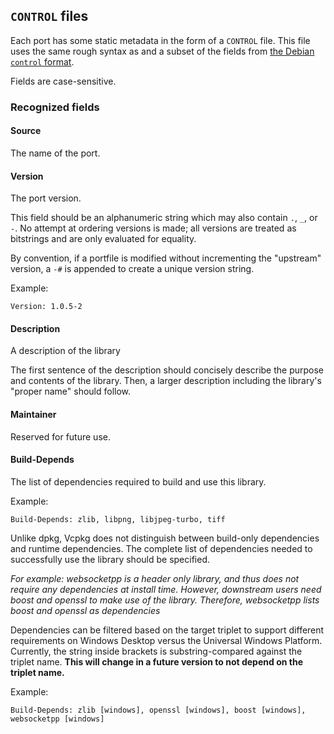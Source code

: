 ## `CONTROL` files
Each port has some static metadata in the form of a `CONTROL` file. This file uses the same rough syntax as and a subset of the fields from [the Debian `control` format][debian].

Fields are case-sensitive.

[debian]: https://www.debian.org/doc/debian-policy/ch-controlfields.html

### Recognized fields

#### Source
The name of the port.

#### Version
The port version.

This field should be an alphanumeric string which may also contain `.`, `_`, or `-`. No attempt at ordering versions is made; all versions are treated as bitstrings and are only evaluated for equality.

By convention, if a portfile is modified without incrementing the "upstream" version, a `-#` is appended to create a unique version string.

Example:
```no-highlight
Version: 1.0.5-2
```

#### Description
A description of the library

The first sentence of the description should concisely describe the purpose and contents of the library. Then, a larger description including the library's "proper name" should follow.

#### Maintainer
Reserved for future use.

#### Build-Depends
The list of dependencies required to build and use this library.

Example:
```no-highlight
Build-Depends: zlib, libpng, libjpeg-turbo, tiff
```

Unlike dpkg, Vcpkg does not distinguish between build-only dependencies and runtime dependencies. The complete list of dependencies needed to successfully use the library should be specified.

*For example: websocketpp is a header only library, and thus does not require any dependencies at install time. However, downstream users need boost and openssl to make use of the library. Therefore, websocketpp lists boost and openssl as dependencies*

Dependencies can be filtered based on the target triplet to support different requirements on Windows Desktop versus the Universal Windows Platform. Currently, the string inside brackets is substring-compared against the triplet name. __This will change in a future version to not depend on the triplet name.__

Example:
```no-highlight
Build-Depends: zlib [windows], openssl [windows], boost [windows], websocketpp [windows]
```


